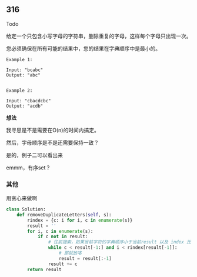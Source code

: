 ## 316

Todo

给定一个只包含小写字母的字符串，删除重复的字母，这样每个字母只出现一次。

您必须确保在所有可能的结果中，您的结果在字典顺序中是最小的。

```
Example 1:

Input: "bcabc"
Output: "abc"


Example 2:

Input: "cbacdcbc"
Output: "acdb"

```

**想法**

我寻思是不是需要在O(n)的时间内搞定。

然后，字母顺序是不是还需要保持一致？

是的，例子二可以看出来

emmm，有序set？

### 其他

用贪心来做啊

```py
class Solution:
    def removeDuplicateLetters(self, s):
        rindex = {c: i for i, c in enumerate(s)}
        result = ''
        for i, c in enumerate(s):
            if c not in result:
                # 往前搜索，如果当前字符的字典顺序小于当前result 以及 index 比当前result的最后一个要小（即还有机会放）
                while c < result[-1:] and i < rindex[result[-1]]:
                    # 那就放咯
                    result = result[:-1]
                result += c
        return result

```

